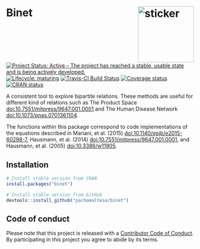 
<!-- README.md is generated from README.Rmd. Please edit that file -->

# Binet <img src="https://pachamaltese.github.io/binet/hexicon.svg" width=150 align="right" alt="sticker"/>

[![Project Status: Active – The project has reached a stable, usable
state and is being actively
developed.](https://www.repostatus.org/badges/latest/active.svg)](https://www.repostatus.org/#active)
[![Lifecycle:
maturing](https://img.shields.io/badge/lifecycle-maturing-blue.svg)](https://www.tidyverse.org/lifecycle/#maturing)
[![Travis-CI Build
Status](https://travis-ci.org/pachamaltese/binet.svg?branch=master)](https://travis-ci.org/pachamaltese/binet)
[![Coverage
status](https://codecov.io/gh/pachamaltese/binet/branch/master/graph/badge.svg)](https://codecov.io/github/pachamaltese/binet?branch=master)
[![CRAN
status](https://www.r-pkg.org/badges/version/binet)](https://cran.r-project.org/package=binet)

A consistent tool to explore bipartite relations. These methods are
useful for different kind of relations such as The Product Space
<doi:10.7551/mitpress/9647.001.0001> and The Human Disease Network
<doi:10.1073/pnas.0701361104>.

The functions within this package correspond to code implementations of
the equations described in Mariani, et al. (2015)
<doi:10.1140/epjb/e2015-60298-7>, Hausmann, et al. (2014)
<doi:10.7551/mitpress/9647.001.0001>, and Hausmann, et al. (2005)
<doi:10.3386/w11905>.

## Installation

``` r
# Install stable version from CRAN
install.packages("binet")

# Install stable version from GitHub
devtools::install_github("pachamaltese/binet")
```

## Code of conduct

Please note that this project is released with a [Contributor Code of
Conduct](https://pachamaltese.github.io/binet/CODE_OF_CONDUCT.html). By
participating in this project you agree to abide by its terms.
